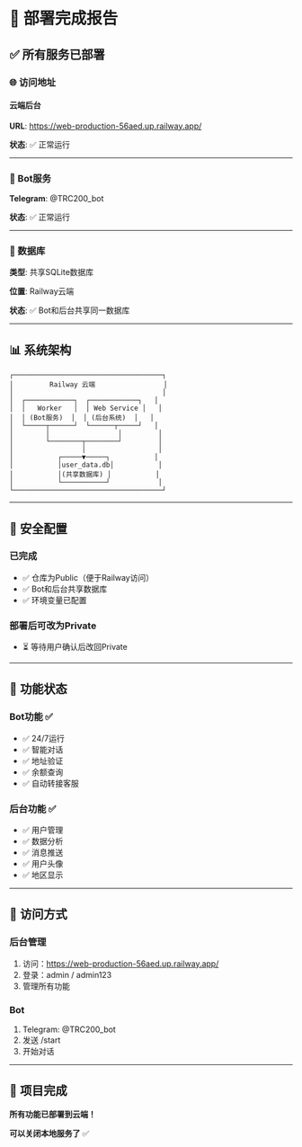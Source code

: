 # 🎉 部署完成报告

## ✅ 所有服务已部署

### 🌐 访问地址

#### 云端后台
**URL**: https://web-production-56aed.up.railway.app/

**状态**: ✅ 正常运行

---

### 🤖 Bot服务

**Telegram**: @TRC200_bot

**状态**: ✅ 正常运行

---

### 💾 数据库

**类型**: 共享SQLite数据库

**位置**: Railway云端

**状态**: ✅ Bot和后台共享同一数据库

---

## 📊 系统架构

```
┌─────────────────────────────────────┐
│         Railway 云端                 │
│                                     │
│  ┌────────────┐  ┌────────────┐   │
│  │   Worker   │  │ Web Service │   │
│  │ (Bot服务)  │  │ (后台系统)  │   │
│  └─────┬──────┘  └──────┬─────┘   │
│        │                 │         │
│        └────────┬────────┘         │
│                 │                  │
│           ┌─────▼─────┐           │
│           │user_data.db│           │
│           │(共享数据库) │           │
│           └───────────┘            │
└─────────────────────────────────────┘
```

---

## 🔐 安全配置

### 已完成
- ✅ 仓库为Public（便于Railway访问）
- ✅ Bot和后台共享数据库
- ✅ 环境变量已配置

### 部署后可改为Private
- ⏳ 等待用户确认后改回Private

---

## 🎯 功能状态

### Bot功能 ✅
- ✅ 24/7运行
- ✅ 智能对话
- ✅ 地址验证
- ✅ 余额查询
- ✅ 自动转接客服

### 后台功能 ✅
- ✅ 用户管理
- ✅ 数据分析
- ✅ 消息推送
- ✅ 用户头像
- ✅ 地区显示

---

## 📝 访问方式

### 后台管理
1. 访问：https://web-production-56aed.up.railway.app/
2. 登录：admin / admin123
3. 管理所有功能

### Bot
1. Telegram: @TRC200_bot
2. 发送 /start
3. 开始对话

---

## 🎊 项目完成

**所有功能已部署到云端！**

**可以关闭本地服务了** ✅


